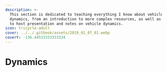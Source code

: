 ```yaml
---
description: >-
  This section is dedicated to teaching everything I know about vehicle
  dynamics, from an introduction to more complex resources, as well as a place
  to host presentation and notes on vehicle dynamics.
icon: tricycle-adult
cover: ../../.gitbook/assets/2019_01_07_01.webp
coverY: -136.44533333333334
---
```


# Dynamics

